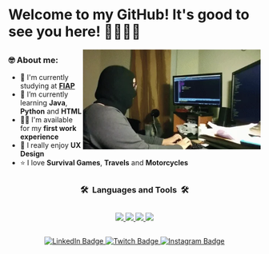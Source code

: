 # Welcome to my GitHub! It's good to see you here! 👨🏻‍💻👾

<img src = "banner.webp" width = "355px" align = "right">

##

<h3 align="left">🤓 About me:</h3>

- 🔭 I'm currently studying at **[FIAP](https://github.com/FIAP)**
- 🌱 I’m currently learning **Java**, **Python** and **HTML**
- 👨‍💻 I'm available for my **first work experience**
- 🥰 I really enjoy **UX Design**
- ⭐ I love **Survival Games**, **Travels** and **Motorcycles**

##


<h3 align="center">🛠️&nbsp&nbspLanguages and Tools&nbsp&nbsp🛠️</h3>

##

<p align="center">
  <a href="https://skillicons.dev">
    <!-- Programming Languages -->
    <img src="https://skillicons.dev/icons?i=java,python,javascript" />
     <!-- Backend Development -->
    <img src="https://skillicons.dev/icons?i=nodejs" />
     <!-- Frontend Development -->
    <img src="https://skillicons.dev/icons?i=html,figma" />
      <!-- Database -->
    <img src="https://skillicons.dev/icons?i=mysql" />
     
  </a>
</p>

##

<div id="badges" align = "center">
<a href = "https://www.linkedin.com/in/b4rao">
  <img src="https://img.shields.io/badge/LinkedIn-blue?style=for-the-badge&logo=linkedin&logoColor=white" alt="LinkedIn Badge"/>
</a>
<a href = "https://www.twitch.tv/bar40">
  <img src="https://img.shields.io/badge/Twitch-9146FF?style=for-the-badge&logo=twitch&logoColor=white" alt="Twitch Badge" />
</a>
<a href = "https://www.instagram.com/b4rao/">
  <img src="https://img.shields.io/badge/-Instagram-%23ED1A79?style=for-the-badge&logo=instagram&logoColor=white" alt="Instagram Badge" />
</a>
</div>
